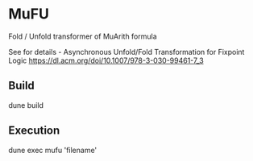 # MuFU
Fold / Unfold transformer of MuArith formula

See for details -
Asynchronous Unfold/Fold Transformation for Fixpoint Logic
https://dl.acm.org/doi/10.1007/978-3-030-99461-7_3

## Build
dune build

## Execution
dune exec mufu 'filename'
